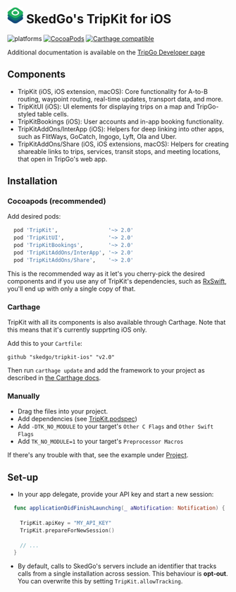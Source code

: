 <img src="api-mark-logo.svg" alt="TripGo API" width="36" height="36">  SkedGo's TripKit for iOS
======================================

![platforms](https://img.shields.io/badge/platforms-iOS%20%7C%20macOS%20%7C%20watchOS-333333.svg) [![CocoaPods](https://img.shields.io/cocoapods/v/TripKit.svg)]() [![Carthage compatible](https://img.shields.io/badge/Carthage-compatible-4BC51D.svg?style=flat)](https://github.com/Carthage/Carthage)

Additional documentation is available on the [TripGo Developer page](http://skedgo.github.io/tripgo-api/site/)

## Components

- TripKit (iOS, iOS extension, macOS): Core functionality for A-to-B routing, waypoint routing, real-time updates, transport data, and more.
- TripKitUI (iOS): UI elements for displaying trips on a map and TripGo-styled table cells.
- TripKitBookings (iOS): User accounts and in-app booking functionality.
- TripKitAddOns/InterApp (iOS): Helpers for deep linking into other apps, such as FlitWays, GoCatch, Ingogo, Lyft, Ola and Uber.
- TripKitAddOns/Share (iOS, iOS extensions, macOS): Helpers for creating shareable links to trips, services, transit stops, and meeting locations, that open in TripGo's web app.

## Installation

### Cocoapods (recommended)

Add desired pods:

```ruby
  pod 'TripKit',                '~> 2.0'
  pod 'TripKitUI',              '~> 2.0'
  pod 'TripKitBookings',        '~> 2.0'
  pod 'TripKitAddOns/InterApp', '~> 2.0'
  pod 'TripKitAddOns/Share',    '~> 2.0'
```

This is the recommended way as it let's you cherry-pick the desired components and if you use any of TripKit's dependencies, such as [RxSwift](https://github.com/ReactiveX/RxSwift), you'll end up with only a single copy of that.

### Carthage

TripKit with all its components is also available through Carthage. Note that this means that it's currently supprting iOS only.

Add this to your `Cartfile`:

```
github "skedgo/tripkit-ios" "v2.0"
```

Then run `carthage update` and add the framework to your project as described in [the Carthage docs](https://github.com/Carthage/Carthage).

### Manually

- Drag the files into your project.
- Add dependencies (see [TripKit.podspec](TripKit.podspec))
- Add `-DTK_NO_MODULE` to your target's `Other C Flags` and `Other Swift Flags`
- Add `TK_NO_MODULE=1` to your target's `Preprocessor Macros`

If there's any trouble with that, see the example under [Project](Project).

## Set-up

- In your app delegate, provide your API key and start a new session:

```swift
  func applicationDidFinishLaunching(_ aNotification: Notification) {
    
    TripKit.apiKey = "MY_API_KEY"
    TripKit.prepareForNewSession()

    // ...
  }
```

- By default, calls to SkedGo's servers include an identifier that tracks calls from a single installation across session. This behaviour is **opt-out**. You can overwrite this by setting `TripKit.allowTracking`.
